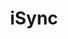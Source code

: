 ---
title: "iSync"
seoTitle: "iSync integration"
seoDescription: "Here’s iSync works with your applications to streamline your workflow."
summary: "iSync is the comprehensive ERP & PLM software solution designed specifically for the apparel industry."
lead: "Stock2Shop can integrate iSync with many B2B and B2C ecommerce and logistic applications, here is how we can help you automate your business"
image: "/uploads/logo-platform-isync.png"
imageAlt: isync logo
type: "source"
source: "isync"
tags: ["erp"]
aliases:
    - /integrations/isync/
---